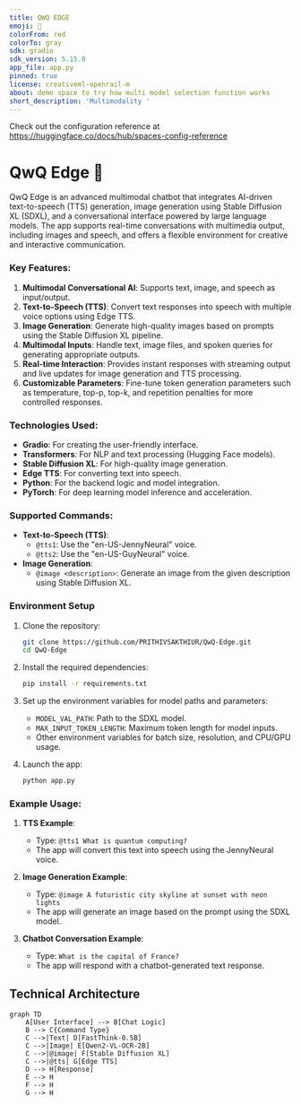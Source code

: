 ```yaml
---
title: QWQ EDGE
emoji: 💬
colorFrom: red
colorTo: gray
sdk: gradio
sdk_version: 5.15.0
app_file: app.py
pinned: true
license: creativeml-openrail-m
about: demo space to try how multi model selection function works
short_description: 'Multimodality '
---
```


Check out the configuration reference at https://huggingface.co/docs/hub/spaces-config-reference

# QwQ Edge 💬

QwQ Edge is an advanced multimodal chatbot that integrates AI-driven text-to-speech (TTS) generation, image generation using Stable Diffusion XL (SDXL), and a conversational interface powered by large language models. The app supports real-time conversations with multimedia output, including images and speech, and offers a flexible environment for creative and interactive communication.

### Key Features:
1. **Multimodal Conversational AI**: Supports text, image, and speech as input/output.
2. **Text-to-Speech (TTS)**: Convert text responses into speech with multiple voice options using Edge TTS.
3. **Image Generation**: Generate high-quality images based on prompts using the Stable Diffusion XL pipeline.
4. **Multimodal Inputs**: Handle text, image files, and spoken queries for generating appropriate outputs.
5. **Real-time Interaction**: Provides instant responses with streaming output and live updates for image generation and TTS processing.
6. **Customizable Parameters**: Fine-tune token generation parameters such as temperature, top-p, top-k, and repetition penalties for more controlled responses.

### Technologies Used:
- **Gradio**: For creating the user-friendly interface.
- **Transformers**: For NLP and text processing (Hugging Face models).
- **Stable Diffusion XL**: For high-quality image generation.
- **Edge TTS**: For converting text into speech.
- **Python**: For the backend logic and model integration.
- **PyTorch**: For deep learning model inference and acceleration.

### Supported Commands:
- **Text-to-Speech (TTS)**: 
  - `@tts1`: Use the "en-US-JennyNeural" voice.
  - `@tts2`: Use the "en-US-GuyNeural" voice.
- **Image Generation**:
  - `@image <description>`: Generate an image from the given description using Stable Diffusion XL.

### Environment Setup

1. Clone the repository:
   ```bash
   git clone https://github.com/PRITHIVSAKTHIUR/QwQ-Edge.git
   cd QwQ-Edge
   ```

2. Install the required dependencies:
   ```bash
   pip install -r requirements.txt
   ```

3. Set up the environment variables for model paths and parameters:
   - `MODEL_VAL_PATH`: Path to the SDXL model.
   - `MAX_INPUT_TOKEN_LENGTH`: Maximum token length for model inputs.
   - Other environment variables for batch size, resolution, and CPU/GPU usage.

4. Launch the app:
   ```bash
   python app.py
   ```

### Example Usage:
1. **TTS Example**:
   - Type: `@tts1 What is quantum computing?`
   - The app will convert this text into speech using the JennyNeural voice.
   
2. **Image Generation Example**:
   - Type: `@image A futuristic city skyline at sunset with neon lights`
   - The app will generate an image based on the prompt using the SDXL model.

3. **Chatbot Conversation Example**:
   - Type: `What is the capital of France?`
   - The app will respond with a chatbot-generated text response.

## Technical Architecture

```mermaid
graph TD
    A[User Interface] --> B[Chat Logic]
    B --> C{Command Type}
    C -->|Text| D[FastThink-0.5B]
    C -->|Image| E[Qwen2-VL-OCR-2B]
    C -->|@image| F[Stable Diffusion XL]
    C -->|@tts| G[Edge TTS]
    D --> H[Response]
    E --> H
    F --> H
    G --> H
```

